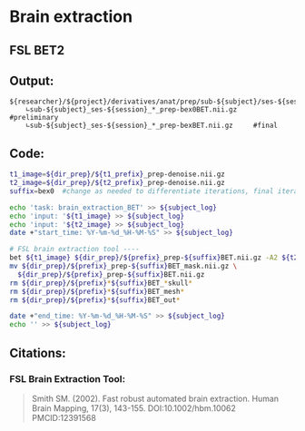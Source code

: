 # Brain extraction
## FSL BET2
## Output:
```
${researcher}/${project}/derivatives/anat/prep/sub-${subject}/ses-${session}/
    ∟sub-${subject}_ses-${session}_*_prep-bex0BET.nii.gz     #preliminary
    ∟sub-${subject}_ses-${session}_*_prep-bexBET.nii.gz     #final
```
## Code:
```bash
t1_image=${dir_prep}/${t1_prefix}_prep-denoise.nii.gz
t2_image=${dir_prep}/${t2_prefix}_prep-denoise.nii.gz
suffix=bex0  #change as needed to differentiate iterations, final iteration is bex (no number)

echo 'task: brain_extraction_BET' >> ${subject_log}
echo 'input: '${t1_image} >> ${subject_log}
echo 'input: '${t2_image} >> ${subject_log}
date +"start_time: %Y-%m-%d_%H-%M-%S" >> ${subject_log}

# FSL brain extraction tool ----
bet ${t1_image} ${dir_prep}/${prefix}_prep-${suffix}BET.nii.gz -A2 ${t2_image} -m -R
mv ${dir_prep}/${prefix}_prep-${suffix}BET_mask.nii.gz \
  ${dir_prep}/${prefix}_prep-${suffix}BET.nii.gz
rm ${dir_prep}/${prefix}*${suffix}BET_*skull*
rm ${dir_prep}/${prefix}*${suffix}BET_mesh*
rm ${dir_prep}/${prefix}*${suffix}BET_out*

date +"end_time: %Y-%m-%d_%H-%M-%S" >> ${subject_log}
echo '' >> ${subject_log}
```
## Citations:
### FSL Brain Extraction Tool:
>Smith SM. (2002). Fast robust automated brain extraction. Human Brain Mapping, 17(3), 143-155. DOI:10.1002/hbm.10062 PMCID:12391568
